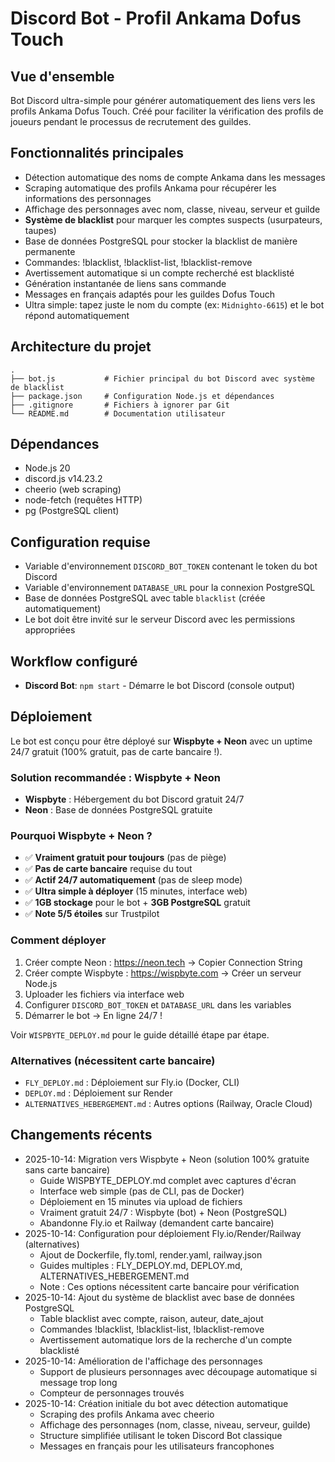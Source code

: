 # Discord Bot - Profil Ankama Dofus Touch

## Vue d'ensemble
Bot Discord ultra-simple pour générer automatiquement des liens vers les profils Ankama Dofus Touch. Créé pour faciliter la vérification des profils de joueurs pendant le processus de recrutement des guildes.

## Fonctionnalités principales
- Détection automatique des noms de compte Ankama dans les messages
- Scraping automatique des profils Ankama pour récupérer les informations des personnages
- Affichage des personnages avec nom, classe, niveau, serveur et guilde
- **Système de blacklist** pour marquer les comptes suspects (usurpateurs, taupes)
- Base de données PostgreSQL pour stocker la blacklist de manière permanente
- Commandes: !blacklist, !blacklist-list, !blacklist-remove
- Avertissement automatique si un compte recherché est blacklisté
- Génération instantanée de liens sans commande
- Messages en français adaptés pour les guildes Dofus Touch
- Ultra simple: tapez juste le nom du compte (ex: `Midnighto-6615`) et le bot répond automatiquement

## Architecture du projet
```
.
├── bot.js           # Fichier principal du bot Discord avec système de blacklist
├── package.json     # Configuration Node.js et dépendances
├── .gitignore       # Fichiers à ignorer par Git
└── README.md        # Documentation utilisateur
```

## Dépendances
- Node.js 20
- discord.js v14.23.2
- cheerio (web scraping)
- node-fetch (requêtes HTTP)
- pg (PostgreSQL client)

## Configuration requise
- Variable d'environnement `DISCORD_BOT_TOKEN` contenant le token du bot Discord
- Variable d'environnement `DATABASE_URL` pour la connexion PostgreSQL
- Base de données PostgreSQL avec table `blacklist` (créée automatiquement)
- Le bot doit être invité sur le serveur Discord avec les permissions appropriées

## Workflow configuré
- **Discord Bot**: `npm start` - Démarre le bot Discord (console output)

## Déploiement
Le bot est conçu pour être déployé sur **Wispbyte + Neon** avec un uptime 24/7 gratuit (100% gratuit, pas de carte bancaire !).

### Solution recommandée : Wispbyte + Neon
- **Wispbyte** : Hébergement du bot Discord gratuit 24/7
- **Neon** : Base de données PostgreSQL gratuite

### Pourquoi Wispbyte + Neon ?
- ✅ **Vraiment gratuit pour toujours** (pas de piège)
- ✅ **Pas de carte bancaire** requise du tout
- ✅ **Actif 24/7 automatiquement** (pas de sleep mode)
- ✅ **Ultra simple à déployer** (15 minutes, interface web)
- ✅ **1GB stockage** pour le bot + **3GB PostgreSQL** gratuit
- ✅ **Note 5/5 étoiles** sur Trustpilot

### Comment déployer
1. Créer compte Neon : https://neon.tech → Copier Connection String
2. Créer compte Wispbyte : https://wispbyte.com → Créer un serveur Node.js
3. Uploader les fichiers via interface web
4. Configurer `DISCORD_BOT_TOKEN` et `DATABASE_URL` dans les variables
5. Démarrer le bot → En ligne 24/7 !

Voir `WISPBYTE_DEPLOY.md` pour le guide détaillé étape par étape.

### Alternatives (nécessitent carte bancaire)
- `FLY_DEPLOY.md` : Déploiement sur Fly.io (Docker, CLI)
- `DEPLOY.md` : Déploiement sur Render
- `ALTERNATIVES_HEBERGEMENT.md` : Autres options (Railway, Oracle Cloud)

## Changements récents
- 2025-10-14: Migration vers Wispbyte + Neon (solution 100% gratuite sans carte bancaire)
  - Guide WISPBYTE_DEPLOY.md complet avec captures d'écran
  - Interface web simple (pas de CLI, pas de Docker)
  - Déploiement en 15 minutes via upload de fichiers
  - Vraiment gratuit 24/7 : Wispbyte (bot) + Neon (PostgreSQL)
  - Abandonne Fly.io et Railway (demandent carte bancaire)
- 2025-10-14: Configuration pour déploiement Fly.io/Render/Railway (alternatives)
  - Ajout de Dockerfile, fly.toml, render.yaml, railway.json
  - Guides multiples : FLY_DEPLOY.md, DEPLOY.md, ALTERNATIVES_HEBERGEMENT.md
  - Note : Ces options nécessitent carte bancaire pour vérification
- 2025-10-14: Ajout du système de blacklist avec base de données PostgreSQL
  - Table blacklist avec compte, raison, auteur, date_ajout
  - Commandes !blacklist, !blacklist-list, !blacklist-remove
  - Avertissement automatique lors de la recherche d'un compte blacklisté
- 2025-10-14: Amélioration de l'affichage des personnages
  - Support de plusieurs personnages avec découpage automatique si message trop long
  - Compteur de personnages trouvés
- 2025-10-14: Création initiale du bot avec détection automatique
  - Scraping des profils Ankama avec cheerio
  - Affichage des personnages (nom, classe, niveau, serveur, guilde)
  - Structure simplifiée utilisant le token Discord Bot classique
  - Messages en français pour les utilisateurs francophones

